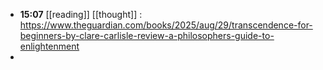 - **15:07** [[reading]] [[thought]] :  https://www.theguardian.com/books/2025/aug/29/transcendence-for-beginners-by-clare-carlisle-review-a-philosophers-guide-to-enlightenment
-
